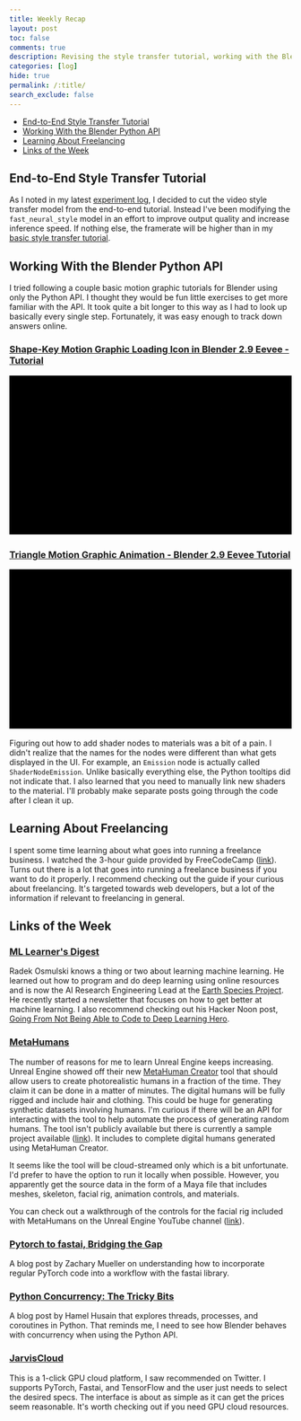```yaml
---
title: Weekly Recap
layout: post
toc: false
comments: true
description: Revising the style transfer tutorial, working with the Blender Python API, and learning about freelancing.
categories: [log]
hide: true
permalink: /:title/
search_exclude: false
---
```


* [End-to-End Style Transfer Tutorial](#end-to-end-style-transfer-tutorial)
* [Working With the Blender Python API](#working-with-the-blender-python-api)
* [Learning About Freelancing](#learning-about-freelancing)
* [Links of the Week](#links-of-the-week)

## End-to-End Style Transfer Tutorial

As I noted in my latest [experiment log](https://christianjmills.com/In-Game-Style-Transfer-Experiments-6/), I decided to cut the video style transfer model from the end-to-end tutorial. Instead I've been modifying the `fast_neural_style` model in an effort to improve output quality and increase inference speed. If nothing else, the framerate will be higher than in my [basic style transfer tutorial](https://christianjmills.com/Basic-In-Game-Style-Transfer-Tutorial/).

## Working With the Blender Python API

I tried following a couple basic motion graphic tutorials for Blender using only the Python API. I thought they would be fun little exercises to get more familiar with the API. It took quite a bit longer to this way as I had to look up basically every single step. Fortunately, it was easy enough to track down answers online. 

### [Shape-Key Motion Graphic Loading Icon in Blender 2.9 Eevee - Tutorial](https://www.youtube.com/watch?v=N3FZcFk-dZA&list=PLGKIkAXk1OeTti1rRVTJF_9_JCC3zY0bh&index=10)

![shape_key_mg](..\images\weekly-recaps\recap-4\shape_key_mg.gif)

### [Triangle Motion Graphic Animation - Blender 2.9 Eevee Tutorial](https://www.youtube.com/watch?v=xeH41Tz1zGI&list=PLGKIkAXk1OeTti1rRVTJF_9_JCC3zY0bh&index=21)

[![triangle_mg](..\images\weekly-recaps\recap-4\triangle_mg.gif)](https://www.youtube.com/watch?v=xeH41Tz1zGI&list=PLGKIkAXk1OeTti1rRVTJF_9_JCC3zY0bh&index=21)

Figuring out how to add shader nodes to materials was a bit of a pain. I didn't realize that the names for the nodes were different than what gets displayed in the UI. For example, an `Emission` node is actually called `ShaderNodeEmission`. Unlike basically everything else, the Python tooltips did not indicate that. I also learned that you need to manually link new shaders to the material. I'll probably make separate posts going through the code after I clean it up.

## Learning About Freelancing

I spent some time learning about what goes into running a freelance business. I watched the 3-hour guide provided by FreeCodeCamp ([link](https://www.youtube.com/watch?v=4TIvB8zDFio)). Turns out there is a lot that goes into running a freelance business if you want to do it properly. I recommend checking out the guide if your curious about freelancing. It's targeted towards web developers, but a lot of the information if relevant to freelancing in general.

## Links of the Week

### [ML Learner's Digest](http://learnersdigest.radekosmulski.com/)

Radek Osmulski knows a thing or two about learning machine learning. He learned out how to program and do deep learning using online resources and is now the AI Research Engineering Lead at the [Earth Species Project](https://www.earthspecies.org/). He recently started a newsletter that focuses on how to get better at machine learning. I also recommend checking out his Hacker Noon post, [Going From Not Being Able to Code to Deep Learning Hero](https://hackernoon.com/going-from-not-being-able-to-code-to-deep-learning-hero-2ou34fh).

### [MetaHumans](https://www.unrealengine.com/en-US/digital-humans)

The number of reasons for me to learn Unreal Engine keeps increasing. Unreal Engine showed off their new [MetaHuman Creator](https://www.youtube.com/watch?v=S3F1vZYpH8c) tool that should allow users to create photorealistic humans in a fraction of the time. They claim it can be done in a matter of minutes. The digital humans will be fully rigged and include hair and clothing. This could be huge for generating synthetic datasets involving humans. I'm curious if there will be an API for interacting with the tool to help automate the process of generating random humans. The tool isn't publicly available but there is currently a sample project available ([link](https://www.unrealengine.com/marketplace/en-US/learn/metahumans)). It includes to complete digital humans generated using MetaHuman Creator.

It seems like the tool will be cloud-streamed only which is a bit unfortunate. I'd prefer to have the option to run it locally when possible. However, you apparently get the source data in the form of a Maya file that includes meshes, skeleton, facial rig, animation controls, and materials.

You can check out a walkthrough of the controls for the facial rig included with MetaHumans on the Unreal Engine YouTube channel ([link](https://www.youtube.com/watch?v=GEpH3o44_58)).

### [Pytorch to fastai, Bridging the Gap](https://muellerzr.github.io/fastblog/2021/02/14/Pytorchtofastai.html)

A blog post by Zachary Mueller on understanding how to incorporate regular PyTorch code into a workflow with the fastai library.

### [Python Concurrency: The Tricky Bits](https://python.hamel.dev/concurrency/)

A blog post by Hamel Husain that explores threads, processes, and coroutines in Python. That reminds me, I need to see how Blender behaves with concurrency when using the Python API.

### [JarvisCloud](https://cloud.jarvislabs.ai/)

This is a 1-click GPU cloud platform, I saw recommended on Twitter. I supports PyTorch, Fastai, and TensorFlow and the user just needs to select the desired specs. The interface is about as simple as it can get the prices seem reasonable. It's worth checking out if you need GPU cloud resources. 